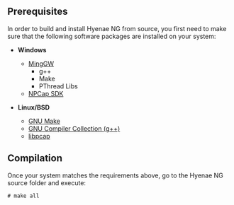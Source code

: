 ## Prerequisites

In order to build and install Hyenae NG from source, you first need to make
sure that the following software packages are installed on your system:

- **Windows**
  - [MingGW](http://www.mingw.org/)
    - g++
    - Make
    - PThread Libs
  - [NPCap SDK](https://nmap.org/npcap/)

- **Linux/BSD**
  - [GNU Make](http://www.gnu.org/software/make/)
  - [GNU Compiler Collection (g++)](http://gcc.gnu.org/)
  - [libpcap](https://github.com/the-tcpdump-group/libpcap/)

## Compilation

Once your system matches the requirements above, go to the Hyenae NG source
folder and execute:

    # make all
